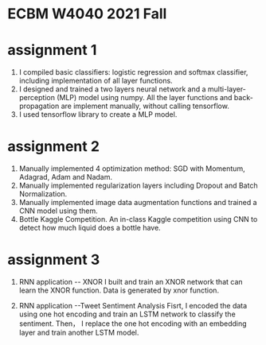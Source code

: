 # ECBM W4040 2021 Fall

# assignment 1
1. I compiled basic classifiers: logistic regression and softmax classifier, including implementation of all layer functions.
2. I designed and trained a two layers neural network and a multi-layer-perception (MLP) model using numpy. All the layer functions and back-propagation are implement manually, without calling tensorflow.
3. I used tensorflow library to create a MLP model.

# assignment 2
1. Manually implemented 4 optimization method: SGD with Momentum, Adagrad, Adam and Nadam.
2. Manually implemented regularization layers including Dropout and Batch Normalization.
3. Manually implemented image data augmentation functions and trained a CNN model using them.
4. Bottle Kaggle Competition. An in-class Kaggle competition using CNN to detect how much liquid does a bottle have.

# assignment 3
1. RNN application -- XNOR
I built and train an XNOR network that can learn the XNOR function. Data is generated by xnor function.

2. RNN application --Tweet Sentiment Analysis
Fisrt, I encoded the data using one hot encoding and train an LSTM network to classify the sentiment. Then， I replace the one hot encoding with an embedding layer and train another LSTM model. 

